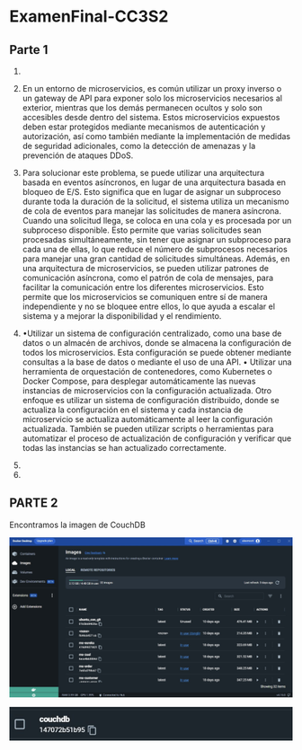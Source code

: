 # ExamenFinal-CC3S2

## Parte 1
1.

2. En un entorno de microservicios, es común utilizar un proxy inverso o un gateway de API para exponer solo los microservicios necesarios al exterior, mientras que los demás permanecen ocultos y solo son accesibles desde dentro del sistema. Estos microservicios expuestos deben estar protegidos mediante mecanismos de autenticación y autorización, así como también mediante la implementación de medidas de seguridad adicionales, como la detección de amenazas y la prevención de ataques DDoS.

3. Para solucionar este problema, se puede utilizar una arquitectura basada en eventos asíncronos, en lugar de una arquitectura basada en bloqueo de E/S. Esto significa que en lugar de asignar un subproceso durante toda la duración de la solicitud, el sistema utiliza un mecanismo de cola de eventos para manejar las solicitudes de manera asíncrona.
Cuando una solicitud llega, se coloca en una cola y es procesada por un subproceso disponible. Esto permite que varias solicitudes sean procesadas simultáneamente, sin tener que asignar un subproceso para cada una de ellas, lo que reduce el número de subprocesos necesarios para manejar una gran cantidad de solicitudes simultáneas.
Además, en una arquitectura de microservicios, se pueden utilizar patrones de comunicación asíncrona, como el patrón de cola de mensajes, para facilitar la comunicación entre los diferentes microservicios. Esto permite que los microservicios se comuniquen entre sí de manera independiente y no se bloquee entre ellos, lo que ayuda a escalar el sistema y a mejorar la disponibilidad y el rendimiento.

4. •Utilizar un sistema de configuración centralizado, como una base de datos o un almacén de archivos, donde se almacena la configuración de todos los microservicios. Esta configuración se puede obtener mediante consultas a la base de datos o mediante el uso de una API.
• Utilizar una herramienta de orquestación de contenedores, como Kubernetes o Docker Compose, para desplegar automáticamente las nuevas instancias de microservicios con la configuración actualizada.
Otro enfoque es utilizar un sistema de configuración distribuido, donde se actualiza la configuración en el sistema y cada instancia de microservicio se actualiza automáticamente al leer la configuración actualizada.
También se pueden utilizar scripts o herramientas para automatizar el proceso de actualización de configuración y verificar que todas las instancias se han actualizado correctamente.

5. 

6. 

## PARTE 2

Encontramos la imagen de CouchDB

![docker.search.couchdb.jgp](https://github.com/alexmzztt/ExamenFinal-CC3S2/blob/main/assets/docker.search.couchdb.jpg)

![couchdb.image.jgp](https://github.com/alexmzztt/ExamenFinal-CC3S2/blob/main/assets/couchdb.image.jpg)
